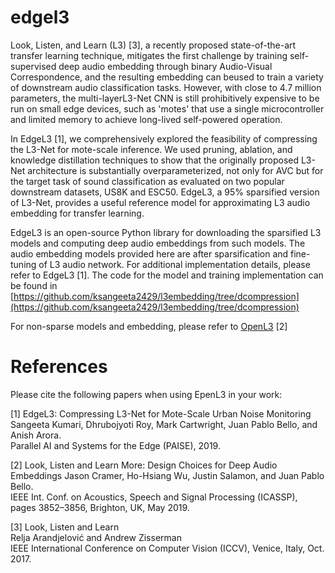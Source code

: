 # edgel3

Look, Listen, and Learn (L3) [3],  a  recently  proposed  state-of-the-art  transfer learning technique, mitigates the first challenge by training self-supervised deep audio embedding through binary Audio-Visual Correspondence,  and  the  resulting  embedding  can  beused to train a variety of downstream audio classification tasks. However, with close to 4.7 million parameters, the multi-layerL3-Net  CNN is still prohibitively expensive to be run on small edge devices, such as 'motes' that use a single microcontroller and limited memory to achieve long-lived self-powered operation. 

In EdgeL3 [1], we comprehensively explored the feasibility of compressing the L3-Net for mote-scale inference. We used pruning, ablation, and knowledge distillation techniques to show that the originally proposed L3-Net architecture is substantially overparameterized, not  only for AVC but for the target task of sound classification as evaluated on two popular downstream datasets, US8K and ESC50. EdgeL3, a 95% sparsified version of L3-Net, provides a useful reference model for approximating L3 audio embedding for transfer learning.

EdgeL3 is an open-source Python library for downloading the sparsified L3 models and computing deep audio embeddings from such models. The audio embedding models provided here are after sparsification and fine-tuning of L3 audio network. For additional implementation details, please refer to EdgeL3 [1]. The code for the model and training implementation can be found in  [https://github.com/ksangeeta2429/l3embedding/tree/dcompression](https://github.com/ksangeeta2429/l3embedding/tree/dcompression)

For non-sparse models and embedding, please refer to [OpenL3](https://github.com/marl/openl3) [2]

# References

Please cite the following papers when using EpenL3 in your work:

[1] EdgeL3: Compressing L3-Net for Mote-Scale Urban Noise Monitoring
Sangeeta Kumari, Dhrubojyoti Roy, Mark Cartwright, Juan Pablo Bello, and Anish Arora. </br>
Parallel AI and Systems for the Edge (PAISE), 2019.

[2] Look, Listen and Learn More: Design Choices for Deep Audio Embeddings
Jason Cramer, Ho-Hsiang Wu, Justin Salamon, and Juan Pablo Bello.<br/>
IEEE Int. Conf. on Acoustics, Speech and Signal Processing (ICASSP), pages 3852–3856, Brighton, UK, May 2019.

[3] Look, Listen and Learn<br/>
Relja Arandjelović and Andrew Zisserman<br/>
IEEE International Conference on Computer Vision (ICCV), Venice, Italy, Oct. 2017.
